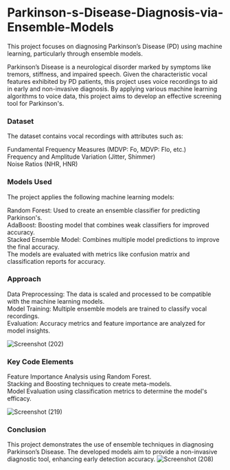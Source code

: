 # Parkinson-s-Disease-Diagnosis-via-Ensemble-Models
This project focuses on diagnosing Parkinson’s Disease (PD) using machine learning, particularly through ensemble models.

Parkinson’s Disease is a neurological disorder marked by symptoms like tremors, stiffness, and impaired speech. Given the characteristic vocal features exhibited by PD patients, this project uses voice recordings to aid in early and non-invasive diagnosis. By applying various machine learning algorithms to voice data, this project aims to develop an effective screening tool for Parkinson's.

### Dataset<br/>
The dataset contains vocal recordings with attributes such as:<br/>

Fundamental Frequency Measures (MDVP: Fo, MDVP: Flo, etc.)<br/>
Frequency and Amplitude Variation (Jitter, Shimmer)<br/>
Noise Ratios (NHR, HNR)<br/>

### Models Used<br/>
The project applies the following machine learning models:<br/>

Random Forest: Used to create an ensemble classifier for predicting Parkinson's.<br/>
AdaBoost: Boosting model that combines weak classifiers for improved accuracy.<br/>
Stacked Ensemble Model: Combines multiple model predictions to improve the final accuracy.<br/>
The models are evaluated with metrics like confusion matrix and classification reports for accuracy.<br/>

### Approach<br/>
Data Preprocessing: The data is scaled and processed to be compatible with the machine learning models.<br/>
Model Training: Multiple ensemble models are trained to classify vocal recordings.<br/>
Evaluation: Accuracy metrics and feature importance are analyzed for model insights.<br/>

![Screenshot (202)](https://github.com/user-attachments/assets/5e7eb8cb-0aa3-4f77-ba21-1b19a977b439)


### Key Code Elements<br/>
Feature Importance Analysis using Random Forest.<br/>
Stacking and Boosting techniques to create meta-models.<br/>
Model Evaluation using classification metrics to determine the model's efficacy.<br/>

![Screenshot (219)](https://github.com/user-attachments/assets/b2e01c79-a593-4862-a747-1983abff411a)


### Conclusion
This project demonstrates the use of ensemble techniques in diagnosing Parkinson’s Disease. The developed models aim to provide a non-invasive diagnostic tool, enhancing early detection accuracy.
![Screenshot (208)](https://github.com/user-attachments/assets/74317414-0321-49d2-bbe7-08edbea748c8)

